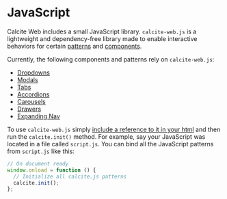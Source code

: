 <h1 class="leader-0" id="overview">JavaScript</h1>

Calcite Web includes a small JavaScript library. `calcite-web.js` is a lightweight and dependency-free library made to enable interactive behaviors for certain [patterns](../patterns/) and [components](../components).

Currently, the following components and patterns rely on `calcite-web.js`:

- [Dropdowns](../components/#dropdowns)
- [Modals](../patterns/#modals)
- [Tabs](../patterns/#tabs)
- [Accordions](../patterns/#accordions)
- [Carousels](../patterns/#carousel)
- [Drawers](../patterns/#drawers)
- [Expanding Nav](../patterns/#expanding-nav)

To use `calcite-web.js` simply [include a reference to it in your html](../patterns#basic-html-page) and then run the `calcite.init()` method. For example, say your JavaScript was located in a file called `script.js`. You can bind all the JavaScript patterns from `script.js` like this:

```js
// On document ready
window.onload = function () {
  // Initialize all calcite.js patterns
  calcite.init();
};
```

